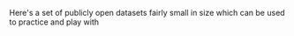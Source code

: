 Here's a set of publicly open datasets fairly small in size which can be used to practice and play with
